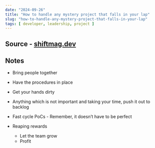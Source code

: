 ```yaml
---
date: "2024-09-26"
title: "How to handle any mystery project that falls in your lap"
slug: "how-to-handle-any-mystery-project-that-falls-in-your-lap"
tags: [ developer, leadership, project ]
---
```




## Source - [shiftmag.dev][1]

## Notes
* Bring people together
* Have the procedures in place
* Get your hands dirty
* Anything which is not important and taking your time, push it out to backlog
* Fast cycle PoCs - Remember, it doesn’t have to be perfect
* Reaping rewards
  * Let the team grow
  * Profit



  [1]: https://shiftmag.dev/how-to-handle-any-mystery-project-that-falls-in-your-lap-3761/
